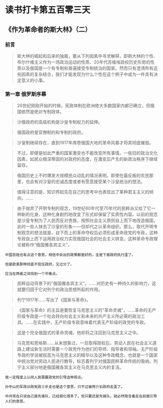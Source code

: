 # 读书打卡第五百零三天
## 《作为革命者的斯大林》（二）
### 前言

> 斯大林的崛起和后来的独裁，要从下列因素中寻求解释，即斯大林的个性、布尔什维主义作为一场政治运动的性质、20年代苏维埃政权历史形势的性质以及俄国是一个有专制和普遍接受专制统治的国家。然而只有澄清所有这些因素的复杂结合，我们才能发现为什么个性在这个例子中成为一件具有决定意义的小事。

### 第一章 俄罗斯序幕

> 20世纪刚刚开始的时候，宪政体制在欧洲绝大多数国家内都已确立，但俄国依然是绝对专制政体。

> 沙俄政府的高级机构是沙皇专制权力的延伸。

> 俄国政府是官僚制的和专制的政府。

> 沙皇制继续存在，直到1917年席卷俄国大地的革命风暴才将其彻底摧毁。

> 不过，即便是如此严重的国家激变也不能改变所有事情。一些旧的政治文化因素，如民众根深蒂固的对政府的态度，在激变后产生的新政治秩序下继续留存。

> 俄国历史上不时爆发大规模民众动乱的情况表明，即使在最反叛的农民那里，也会有对沙皇的忠诚态度或者有愿意接受某个沙皇统治的想法。

> 值得注意的是，知识界起先在自己的思考中也表现出了某种君主主义的倾向，……

> 由于抛弃了开明专制的观念，19世纪60年代至70年代的民粹派又给了它一种新的化身，这种化身剧烈地改变了形式却保留了实质性内容。以前的观念是沙皇专制为了人民而反对贵族，按照社会主义原则自上而下地改造俄国，此时一些人抹去了沙皇的形象——但却代之以革命组织。那么，取代开明专制观念的想法就是，自下而上的革命夺权后必须形成革命政党的专政，这种专政自上而下运用政治权力实现俄国社会的社会主义转变。这种革命专政理论被称作“俄国雅各宾主义”。
```
中国百姓也有点这个意思，相信中央出的政策都是好的，全是下面政府执行歪了。

但是欧美那种彻底不信任政府，又过分了。

应当在两者之间找到一个平衡点。
```
> 民粹运动背景下的“俄国雅各宾主义”。……对历史有一种持久的影响力，这就要归因于它对列宁的政治思想所起的作用。

> 列宁1917年……写出了《国家与革命》。

> 《国家与革命》的主旨是要恢复马克思主义的“革命灵魂”，……革命的无产阶级专政是一个社会转向社会主义和未来的共产主义所必需的政治工具。……在实践中，无产阶级专政意味着代表无产阶级的政党的专政。

> 这是个完全俄国式的革命灵魂，他却将之注回到马克思主义之中。

> 马克思和恩格斯……从未想象过，一旦取得政权后，劳动人民在社会主义道路上建设新生活时需要一个政党作为他们的导师、指导者和领袖。无产阶级专政的学说被拔高为马克思主义的精华以及这种专政概念，也就是一个国家中统治党对劳动人民进行教导，标志着列宁对俄国民粹革命传统的吸纳。列宁主义部分地是俄国雅各宾主义在马克思主义内的复活。
```
我一定程度上认同人民需要政党的引导这种观点。

孙中山的军政训政宪政三步走也是这个意思，只不过被蒋介石政府走歪了。

中共现在只说自己是先锋队，已经弱化很多了，但只要还是先锋队，就必然隐含着走在前面引导人们的意思。
```